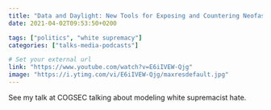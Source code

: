 ```yaml
---
title: "Data and Daylight: New Tools for Exposing and Countering Neofascist Actors"
date: 2021-04-02T09:53:50+0200

tags: ["politics", "white supremacy"]
categories: ["talks-media-podcasts"]

# Set your external url
link: "https://www.youtube.com/watch?v=E6iIVEW-Qjg"
image: "https://i.ytimg.com/vi/E6iIVEW-Qjg/maxresdefault.jpg"
---
```


See my talk at COGSEC talking about modeling white supremacist hate.

